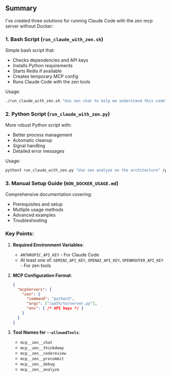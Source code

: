 ## Summary

I've created three solutions for running Claude Code with the zen mcp server without Docker:

### 1. **Bash Script** (`run_claude_with_zen.sh`)
Simple bash script that:
- Checks dependencies and API keys
- Installs Python requirements
- Starts Redis if available
- Creates temporary MCP config
- Runs Claude Code with the zen tools

Usage:
```bash
./run_claude_with_zen.sh "Use zen chat to help me understand this code" /path/to/project
```

### 2. **Python Script** (`run_claude_with_zen.py`)
More robust Python script with:
- Better process management
- Automatic cleanup
- Signal handling
- Detailed error messages

Usage:
```bash
python3 run_claude_with_zen.py "Use zen analyze on the architecture" /path/to/project
```

### 3. **Manual Setup Guide** (`NON_DOCKER_USAGE.md`)
Comprehensive documentation covering:
- Prerequisites and setup
- Multiple usage methods
- Advanced examples
- Troubleshooting

### Key Points:

1. **Required Environment Variables**:
   - `ANTHROPIC_API_KEY` - For Claude Code
   - At least one of: `GEMINI_API_KEY`, `OPENAI_API_KEY`, `OPENROUTER_API_KEY` - For zen tools

2. **MCP Configuration Format**:
   ```json
   {
     "mcpServers": {
       "zen": {
         "command": "python3",
         "args": ["/path/to/server.py"],
         "env": { /* API keys */ }
       }
     }
   }
   ```

3. **Tool Names for `--allowedTools`**:
   - `mcp__zen__chat`
   - `mcp__zen__thinkdeep`
   - `mcp__zen__codereview`
   - `mcp__zen__precommit`
   - `mcp__zen__debug`
   - `mcp__zen__analyze`
